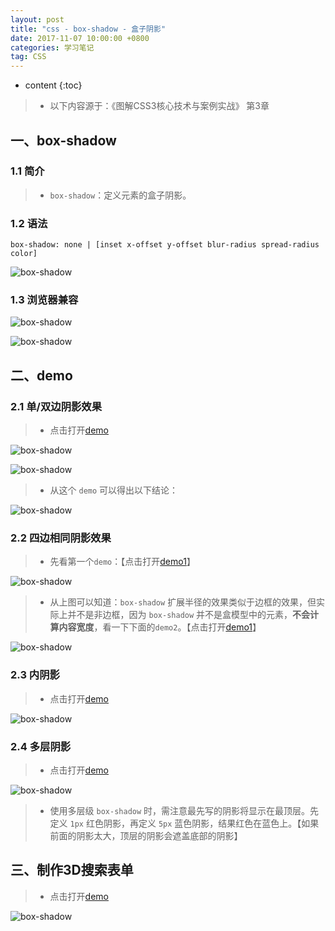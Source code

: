 ```yaml
---
layout: post
title: "css - box-shadow - 盒子阴影"
date: 2017-11-07 10:00:00 +0800 
categories: 学习笔记
tag: CSS
---
```

* content
{:toc}

> * 以下内容源于：《图解CSS3核心技术与案例实战》 第3章

<!-- more -->

## 一、box-shadow

### 1.1 简介

> * `box-shadow`：定义元素的盒子阴影。

### 1.2 语法

```
box-shadow: none | [inset x-offset y-offset blur-radius spread-radius color]
```

![box-shadow](/styles/images/css/box-shadow/box-shadow-01.png)

### 1.3 浏览器兼容

![box-shadow](/styles/images/css/box-shadow/box-shadow-02.png)

![box-shadow](/styles/images/css/box-shadow/box-shadow-03.png)

## 二、demo

### 2.1 单/双边阴影效果

> * 点击打开[demo](/effects/demo/css/boxShadow/eg1.html)

![box-shadow](/styles/images/css/box-shadow/box-shadow-04.png)

![box-shadow](/styles/images/css/box-shadow/box-shadow-11.png)

> * 从这个 `demo` 可以得出以下结论：

![box-shadow](/styles/images/css/box-shadow/box-shadow-05.png)

### 2.2 四边相同阴影效果

> * 先看第一个`demo`：【点击打开[demo1](/effects/demo/css/boxShadow/eg2.html)】

![box-shadow](/styles/images/css/box-shadow/box-shadow-06.png)

> * 从上图可以知道：`box-shadow` 扩展半径的效果类似于边框的效果，但实际上并不是非边框，因为 `box-shadow` 并不是盒模型中的元素，**不会计算内容宽度**，看一下下面的`demo2`。【点击打开[demo1](/effects/demo/css/boxShadow/eg3.html)】

![box-shadow](/styles/images/css/box-shadow/box-shadow-07.png)

### 2.3 内阴影

> * 点击打开[demo](/effects/demo/css/boxShadow/eg4.html)

![box-shadow](/styles/images/css/box-shadow/box-shadow-08.png)

### 2.4 多层阴影

> * 点击打开[demo](/effects/demo/css/boxShadow/eg5.html)

![box-shadow](/styles/images/css/box-shadow/box-shadow-09.png)

> * 使用多层级 `box-shadow` 时，需注意最先写的阴影将显示在最顶层。先定义 `1px` 红色阴影，再定义 `5px` 蓝色阴影，结果红色在蓝色上。【如果前面的阴影太大，顶层的阴影会遮盖底部的阴影】

## 三、制作3D搜索表单

> * 点击打开[demo](/effects/demo/css/boxShadow/demo/index.html)

![box-shadow](/styles/images/css/box-shadow/box-shadow-10.png)